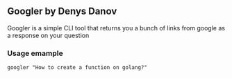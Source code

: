 ## Googler by Denys Danov

Googler is a simple CLI tool that returns you a bunch of links from google as a response on your question

### Usage emample
```
googler "How to create a function on golang?"
```